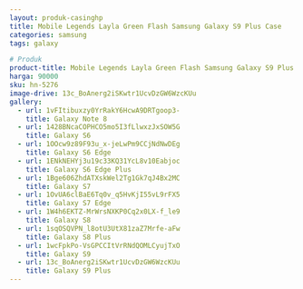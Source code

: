 ```yaml
---
layout: produk-casinghp
title: Mobile Legends Layla Green Flash Samsung Galaxy S9 Plus Case
categories: samsung
tags: galaxy

# Produk
product-title: Mobile Legends Layla Green Flash Samsung Galaxy S9 Plus Case
harga: 90000
sku: hn-5276
image-drive: 13c_BoAnerg2iSKwtr1UcvDzGW6WzcKUu
gallery:
  - url: 1vFItibuxzy0YrRakY6HcwA9DRTgoop3-
    title: Galaxy Note 8
  - url: 1428BNcaCOPHCO5mo5I3fLlwxzJxSOW5G
    title: Galaxy S6
  - url: 1OOcw9z89F93u_x-jeLwPm9CCjNdNwDEg
    title: Galaxy S6 Edge
  - url: 1ENkNEHYj3u19c33KQ31YcL8v10Eabjoc
    title: Galaxy S6 Edge Plus
  - url: 1Bge606ZhdATXskWel2Tg1Gk7qJ4Bx2MC
    title: Galaxy S7
  - url: 1OvUA6clBaE6Tq0v_q5HvKjI55vL9rFX5
    title: Galaxy S7 Edge
  - url: 1W4h6EKTZ-MrWrsNXKP0Cq2x0LX-f_le9
    title: Galaxy S8
  - url: 1sqOSQVPN_l8otU3UtX81zaZ7Mrfe-aFw
    title: Galaxy S8 Plus
  - url: 1wcFpkPo-VsGPCCItVrRNdQOMLCyujTxO
    title: Galaxy S9
  - url: 13c_BoAnerg2iSKwtr1UcvDzGW6WzcKUu
    title: Galaxy S9 Plus
---
```

